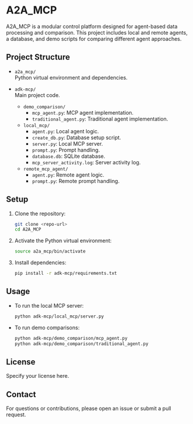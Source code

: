 # A2A_MCP

A2A_MCP is a modular control platform designed for agent-based data processing and comparison. This project includes local and remote agents, a database, and demo scripts for comparing different agent approaches.

## Project Structure

- `a2a_mcp/`  
  Python virtual environment and dependencies.

- `adk-mcp/`  
  Main project code.
  - `demo_comparison/`  
    - `mcp_agent.py`: MCP agent implementation.
    - `traditional_agent.py`: Traditional agent implementation.
  - `local_mcp/`  
    - `agent.py`: Local agent logic.
    - `create_db.py`: Database setup script.
    - `server.py`: Local MCP server.
    - `prompt.py`: Prompt handling.
    - `database.db`: SQLite database.
    - `mcp_server_activity.log`: Server activity log.
  - `remote_mcp_agent/`  
    - `agent.py`: Remote agent logic.
    - `prompt.py`: Remote prompt handling.

## Setup

1. Clone the repository:
   ```bash
   git clone <repo-url>
   cd A2A_MCP
   ```

2. Activate the Python virtual environment:
   ```bash
   source a2a_mcp/bin/activate
   ```

3. Install dependencies:
   ```bash
   pip install -r adk-mcp/requirements.txt
   ```

## Usage

- To run the local MCP server:
  ```bash
  python adk-mcp/local_mcp/server.py
  ```

- To run demo comparisons:
  ```bash
  python adk-mcp/demo_comparison/mcp_agent.py
  python adk-mcp/demo_comparison/traditional_agent.py
  ```

## License

Specify your license here.

## Contact

For questions or contributions, please open an issue or submit a pull request.